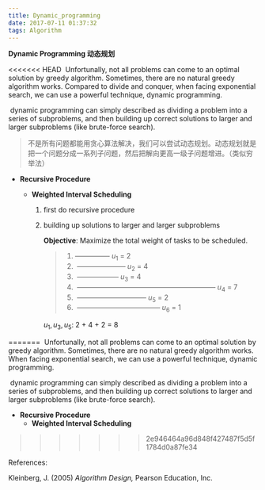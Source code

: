 ```yaml
---
title: Dynamic_programming
date: 2017-07-11 01:37:32
tags: Algorithm
---
```


**Dynamic Programming 动态规划**

<<<<<<< HEAD
​        Unfortunally, not all problems can come to an optimal solution by greedy algorithm. Sometimes, there are no natural greedy algorithm works. Compared to divide and conquer, when facing exponential search, we can use a powerful technique, dynamic programming.

​        dynamic programming can simply described as dividing a problem into a series of subproblems, and then building up correct solutions to larger and larger subproblems (like brute-force search).

> 不是所有问题都能用贪心算法解决，我们可以尝试动态规划。动态规划就是把一个问题分成一系列子问题，然后把解向更高一级子问题增进。（类似穷举法）

- **Recursive Procedure**

  - **Weighted Interval Scheduling**

    1. first do recursive procedure

    2. building up solutions to larger and larger subproblems

       **Objective**: Maximize the total weight of tasks to be scheduled.

       > 1. ————— $u_1$ = 2
       > 2. ​     ——————— $u_2$ = 4
       > 3. ​                        —————— $u_3$ = 4
       > 4. ​         ———————————————————— $u_4$ = 7
       > 5. ​                                                                   —————————— $u_5$ = 2
       > 6. ​                                                                         ———————————— $u_6$ = 1

       $u_1, u_3,u_5$: 2 + 4 + 2 = 8

=======
​        Unfortunally, not all problems can come to an optimal solution by greedy algorithm. Sometimes, there are no natural greedy algorithm works. When facing exponential search, we can use a powerful technique, dynamic programming.

​        dynamic programming can simply described as dividing a problem into a series of subproblems, and then building up correct solutions to larger and larger subproblems (like brute-force search).

- **Recursive Procedure**
  - **Weighted Interval Scheduling**

>>>>>>> 2e946464a96d848f427487f5d5f1784d0a87fe34


























References:

Kleinberg, J. (2005) *Algorithm Design,* Pearson Education, Inc.